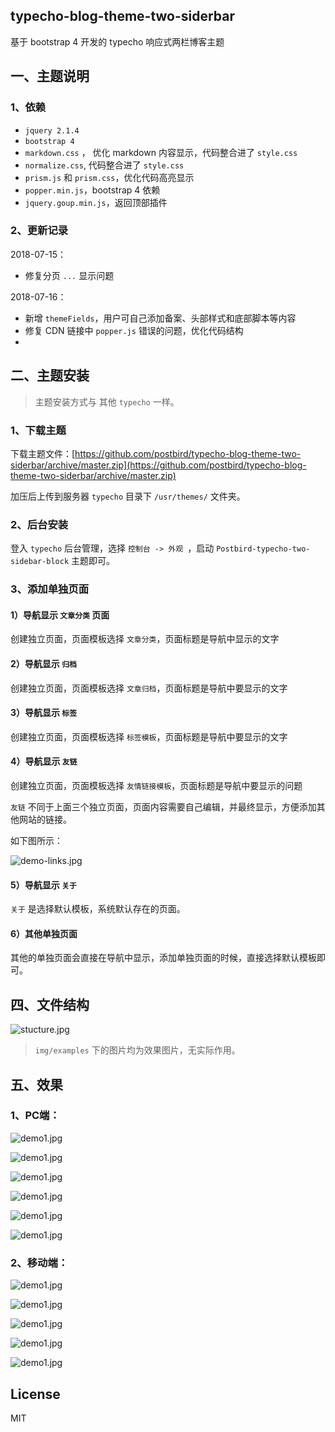 ## typecho-blog-theme-two-siderbar

基于 bootstrap 4 开发的 typecho 响应式两栏博客主题

## 一、主题说明

### 1、依赖

- `jquery 2.1.4`
- `bootstrap 4`
- `markdown.css`  ， 优化 markdown 内容显示，代码整合进了 `style.css`
- `normalize.css`, 代码整合进了 `style.css`
- `prism.js` 和 `prism.css`，优化代码高亮显示
- `popper.min.js`，bootstrap 4 依赖
- `jquery.goup.min.js`，返回顶部插件

### 2、更新记录

2018-07-15：

- 修复分页 `...` 显示问题

2018-07-16：

- 新增 `themeFields`，用户可自己添加备案、头部样式和底部脚本等内容
- 修复 CDN 链接中 `popper.js` 错误的问题，优化代码结构
-

## 二、主题安装

> 主题安装方式与 其他 `typecho` 一样。

### 1、下载主题

下载主题文件：[https://github.com/postbird/typecho-blog-theme-two-siderbar/archive/master.zip](https://github.com/postbird/typecho-blog-theme-two-siderbar/archive/master.zip)

加压后上传到服务器 `typecho` 目录下 `/usr/themes/` 文件夹。

### 2、后台安装

登入 `typecho` 后台管理，选择 `控制台 -> 外观 `，启动 `Postbird-typecho-two-sidebar-block` 主题即可。

### 3、添加单独页面

#### 1）导航显示 `文章分类` 页面

创建独立页面，页面模板选择 `文章分类`，页面标题是导航中显示的文字

#### 2）导航显示 `归档`

创建独立页面，页面模板选择 `文章归档`，页面标题是导航中要显示的文字

#### 3）导航显示 `标签`

创建独立页面，页面模板选择 `标签模板`，页面标题是导航中要显示的文字

#### 4）导航显示 `友链`

创建独立页面，页面模板选择 `友情链接模板`，页面标题是导航中要显示的问题

`友链` 不同于上面三个独立页面，页面内容需要自己编辑，并最终显示，方便添加其他网站的链接。

如下图所示：


![demo-links.jpg](./img/examples/demo-links.jpg)

#### 5）导航显示 `关于`


`关于` 是选择默认模板，系统默认存在的页面。

#### 6）其他单独页面

其他的单独页面会直接在导航中显示，添加单独页面的时候，直接选择默认模板即可。

## 四、文件结构

![stucture.jpg](./img/examples/stucture.jpg)

> `img/examples` 下的图片均为效果图片，无实际作用。

## 五、效果

### 1、PC端：

![demo1.jpg](./img/examples/demo.jpg)

![demo1.jpg](./img/examples/demo2.jpg)

![demo1.jpg](./img/examples/demo3.jpg)

![demo1.jpg](./img/examples/demo4.jpg)

![demo1.jpg](./img/examples/demo5.jpg)

![demo1.jpg](./img/examples/demo6.jpg)

### 2、移动端：

![demo1.jpg](./img/examples/mobile/1.jpg)

![demo1.jpg](./img/examples/mobile/2.jpg)

![demo1.jpg](./img/examples/mobile/3.jpg)

![demo1.jpg](./img/examples/mobile/4.jpg)

![demo1.jpg](./img/examples/mobile/5.jpg)


## License

MIT
